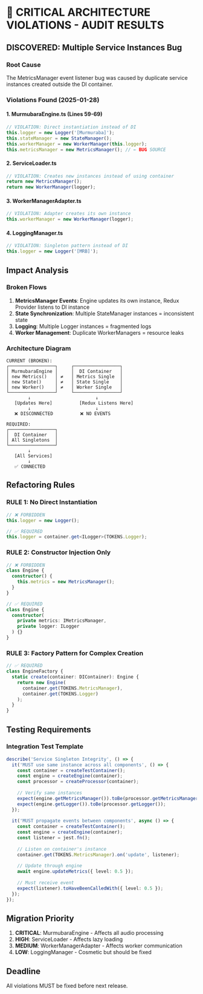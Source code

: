 # 🚨 CRITICAL ARCHITECTURE VIOLATIONS - AUDIT RESULTS

## DISCOVERED: Multiple Service Instances Bug

### Root Cause
The MetricsManager event listener bug was caused by duplicate service instances created outside the DI container.

### Violations Found (2025-01-28)

#### 1. MurmubaraEngine.ts (Lines 59-69)
```typescript
// VIOLATION: Direct instantiation instead of DI
this.logger = new Logger('[Murmuraba]');
this.stateManager = new StateManager();
this.workerManager = new WorkerManager(this.logger);
this.metricsManager = new MetricsManager(); // ← BUG SOURCE
```

#### 2. ServiceLoader.ts
```typescript
// VIOLATION: Creates new instances instead of using container
return new MetricsManager();
return new WorkerManager(logger);
```

#### 3. WorkerManagerAdapter.ts
```typescript
// VIOLATION: Adapter creates its own instance
this.workerManager = new WorkerManager(logger);
```

#### 4. LoggingManager.ts
```typescript
// VIOLATION: Singleton pattern instead of DI
this.logger = new Logger('[MRB]');
```

## Impact Analysis

### Broken Flows
1. **MetricsManager Events**: Engine updates its own instance, Redux Provider listens to DI instance
2. **State Synchronization**: Multiple StateManager instances = inconsistent state
3. **Logging**: Multiple Logger instances = fragmented logs
4. **Worker Management**: Duplicate WorkerManagers = resource leaks

### Architecture Diagram
```
CURRENT (BROKEN):
┌─────────────────┐     ┌─────────────────┐
│ MurmubaraEngine │     │  DI Container   │
│ new Metrics()   │ ≠   │ Metrics Single  │
│ new State()     │ ≠   │ State Single    │
│ new Worker()    │ ≠   │ Worker Single   │
└─────────────────┘     └─────────────────┘
        ↓                        ↓
   [Updates Here]          [Redux Listens Here]
        ↓                        ↓
   ❌ DISCONNECTED          ❌ NO EVENTS

REQUIRED:
┌─────────────────┐
│  DI Container   │
│ All Singletons  │
└─────────────────┘
        ↓
   [All Services]
        ↓
   ✅ CONNECTED
```

## Refactoring Rules

### RULE 1: No Direct Instantiation
```typescript
// ❌ FORBIDDEN
this.logger = new Logger();

// ✅ REQUIRED
this.logger = container.get<ILogger>(TOKENS.Logger);
```

### RULE 2: Constructor Injection Only
```typescript
// ❌ FORBIDDEN
class Engine {
  constructor() {
    this.metrics = new MetricsManager();
  }
}

// ✅ REQUIRED
class Engine {
  constructor(
    private metrics: IMetricsManager,
    private logger: ILogger
  ) {}
}
```

### RULE 3: Factory Pattern for Complex Creation
```typescript
// ✅ REQUIRED
class EngineFactory {
  static create(container: DIContainer): Engine {
    return new Engine(
      container.get(TOKENS.MetricsManager),
      container.get(TOKENS.Logger)
    );
  }
}
```

## Testing Requirements

### Integration Test Template
```typescript
describe('Service Singleton Integrity', () => {
  it('MUST use same instance across all components', () => {
    const container = createTestContainer();
    const engine = createEngine(container);
    const processor = createProcessor(container);
    
    // Verify same instances
    expect(engine.getMetricsManager()).toBe(processor.getMetricsManager());
    expect(engine.getLogger()).toBe(processor.getLogger());
  });
  
  it('MUST propagate events between components', async () => {
    const container = createTestContainer();
    const engine = createEngine(container);
    const listener = jest.fn();
    
    // Listen on container's instance
    container.get(TOKENS.MetricsManager).on('update', listener);
    
    // Update through engine
    await engine.updateMetrics({ level: 0.5 });
    
    // Must receive event
    expect(listener).toHaveBeenCalledWith({ level: 0.5 });
  });
});
```

## Migration Priority

1. **CRITICAL**: MurmubaraEngine - Affects all audio processing
2. **HIGH**: ServiceLoader - Affects lazy loading
3. **MEDIUM**: WorkerManagerAdapter - Affects worker communication
4. **LOW**: LoggingManager - Cosmetic but should be fixed

## Deadline
All violations MUST be fixed before next release.